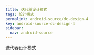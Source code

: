 ```yaml
---
title: 迭代器设计模式
tags: 设计模式
permalink: android-source/dc-design-4
key: android-source-dc-design-4
sidebar:
  nav: android-source
---
```


迭代器设计模式

<!--more-->














